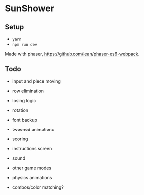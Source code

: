 # SunShower

## Setup

- `yarn`
- `npm run dev`

Made with phaser, https://github.com/lean/phaser-es6-webpack.

## Todo
- input and piece moving
- row elimination
- losing logic
- rotation
- font backup
- tweened animations
- scoring
- instructions screen

- sound
- other game modes
- physics animations
- combos/color matching?